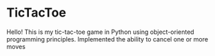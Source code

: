# TicTacToe
Hello! This is my tic-tac-toe game in Python using object-oriented programming principles. Implemented the ability to cancel one or more moves
